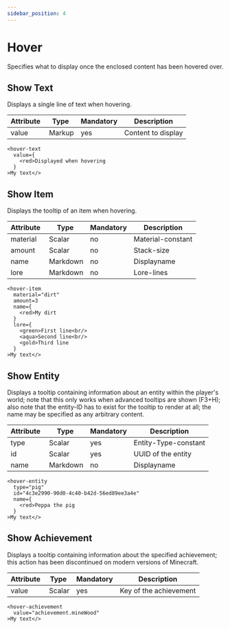 ```yaml
---
sidebar_position: 4
---
```


# Hover

Specifies what to display once the enclosed content has been hovered over.

## Show Text

Displays a single line of text when hovering.

| Attribute | Type   | Mandatory | Description        |
|-----------|--------|-----------|--------------------|
| value     | Markup | yes       | Content to display |

```component-markup
<hover-text
  value={
    <red>Displayed when hovering
  }
>My text</>
```

## Show Item

Displays the tooltip of an item when hovering.

| Attribute | Type     | Mandatory | Description       |
|-----------|----------|-----------|-------------------|
| material  | Scalar   | no        | Material-constant |
| amount    | Scalar   | no        | Stack-size        |
| name      | Markdown | no        | Displayname       |
| lore      | Markdown | no        | Lore-lines        |

```component-markup
<hover-item
  material="dirt"
  amount=3
  name={
    <red>My dirt
  }
  lore={
    <green>First line<br/>
    <aqua>Second line<br/>
    <gold>Third line
  }
>My text</>
```

## Show Entity

Displays a tooltip containing information about an entity within the player's world; note that this only works when advanced tooltips are shown (F3+H); also note that the entity-ID has to exist for the tooltip to render at all; the name may be specified as any arbitrary content.

| Attribute | Type     | Mandatory | Description          |
|-----------|----------|-----------|----------------------|
| type      | Scalar   | yes       | Entity-Type-constant |
| id        | Scalar   | yes       | UUID of the entity   |
| name      | Markdown | no        | Displayname          |

```component-markup
<hover-entity
  type="pig"
  id="4c3e2990-90d0-4c40-b42d-56ed89ee3a4e"
  name={
    <red>Peppa the pig
  }
>My text</>
```

## Show Achievement

Displays a tooltip containing information about the specified achievement; this action has been discontinued on modern versions of Minecraft.

| Attribute | Type   | Mandatory | Description            |
|-----------|--------|-----------|------------------------|
| value     | Scalar | yes       | Key of the achievement |

```component-markup
<hover-achievement
  value="achievement.mineWood"
>My text</>
```
